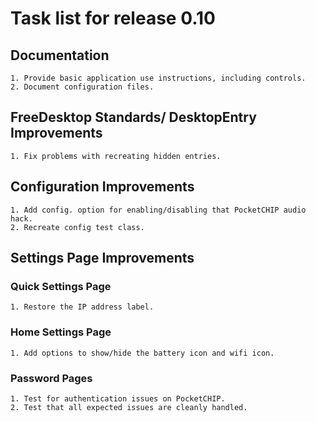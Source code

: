 # Task list for release 0.10

## Documentation
    1. Provide basic application use instructions, including controls.
    2. Document configuration files.

## FreeDesktop Standards/ DesktopEntry Improvements
    1. Fix problems with recreating hidden entries.

## Configuration Improvements
    1. Add config. option for enabling/disabling that PocketCHIP audio hack. 
    2. Recreate config test class.

## Settings Page Improvements

### Quick Settings Page
    1. Restore the IP address label.

### Home Settings Page
    1. Add options to show/hide the battery icon and wifi icon.

### Password Pages
    1. Test for authentication issues on PocketCHIP.
    2. Test that all expected issues are cleanly handled.


